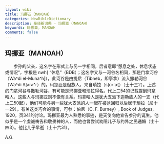 ```yaml
---
layout: wiki
title: 玛挪亚（MANOAH）
categories: NewBibleDictionary
description: 圣经新词典 - 玛挪亚（MANOAH）
keywords: 玛挪亚, MANOAH
comments: false
---
```


## 玛挪亚（MANOAH）

　　参孙的父亲，这名字在形式上与另一字相同，后者意即“憩息之处，休息状态或情况”，字根是 nwh] “休息”（BDB）；这名字又与一河谷名相同，那是门拿河谷（Wa^di el-Muna^h]），此河谷是由提尼（Tibneb，即亭拿）流入撒勒河谷（Wa^di S]ara^r）的。玛挪亚是但族人，来自琐拉（s]or`a{）（士十三2）。上述的门拿河谷与撒勒河谷，有可能是玛挪亚和琐拉得名。代上二54的记载提到玛拿哈人，这些人与玛挪亚则不像有关系。玛拿哈人是犹大支派下迦勒族人的一支（代上二50起），他们可能与另一些犹大支派的人一起在被掳回归以后居于琐拉（尼十一29）。有关这类巧合的事情，可参：伯尼（C. F. Burney）, Book of Judges, 1920，页341的讨论。玛挪亚最为人熟悉的事迹，是天使向他宣告参孙的诞生。他似乎是一个虔诚祷告和敬畏神的人，而他也曾尝试劝阻儿子与约外之民通婚（士十四3）。他比儿子早逝（士十六31）。

A.G.








